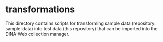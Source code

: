 transformations
===============

This directory contains scripts for transforming sample data (repository: sample-data) into test data (this repository) that can be imported into the DINA-Web collection manager.
